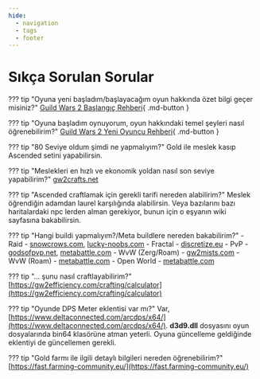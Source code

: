 ```yaml
---
hide:
  - navigation
  - tags
  - footer
---
```


# Sıkça Sorulan Sorular

??? tip "Oyuna yeni başladım/başlayacağım oyun hakkında özet bilgi geçer misiniz?"
    [Guild Wars 2 Başlangıç Rehberi](/rehber/gw2-baslangic-rehberi){ .md-button }

??? tip "Oyuna başladım oynuyorum, oyun hakkındaki temel şeyleri nasıl öğrenebilirim?"
    [Guild Wars 2 Yeni Oyuncu Rehberi](/rehber/gw2-yeni-oyuncu-rehberi){ .md-button }

??? tip "80 Seviye oldum şimdi ne yapmalıyım?"
    Gold ile meslek kasıp Ascended setini yapabilirsin.

??? tip "Meslekleri en hızlı ve ekonomik yoldan nasıl son seviye yapabilirim?"
    [gw2crafts.net](https://gw2crafts.net/)

??? tip "Ascended craftlamak için gerekli tarifi nereden alabilirim?"
    Meslek öğrendiğin adamdan laurel karşılığında alabilirsin. Veya bazılarını bazı haritalardaki npc lerden alman gerekiyor, bunun için o eşyanın wiki sayfasına bakabilirsin.

??? tip "Hangi buildi yapmalıyım?/Meta buildlere nereden bakabilirim?"
    - Raid - [snowcrows.com](https://snowcrows.com/), [lucky-noobs.com](https://lucky-noobs.com/)
    - Fractal - [discretize.eu](https://discretize.eu/)
    - PvP - [godsofpvp.net](https://www.godsofpvp.net/), [metabattle.com](https://metabattle.com/)
    - WvW (Zerg/Roam) - [gw2mists.com](https://gw2mists.com/)
    - WvW (Roam) - [metabattle.com](https://metabattle.com/)
    - Open World - [metabattle.com](https://metabattle.com/)

??? tip "... şunu nasıl craftlayabilirim?"
    [https://gw2efficiency.com/crafting/calculator](https://gw2efficiency.com/crafting/calculator)

??? tip "Oyunde DPS Meter eklentisi var mı?"
    Var, [https://www.deltaconnected.com/arcdps/x64/](https://www.deltaconnected.com/arcdps/x64/). **d3d9.dll** dosyasını oyun dosyalarında bin64 klasörüne atman yeterli. Oyuna güncelleme geldiğinde eklentiyi de güncellemen gerekli.
    
??? tip "Gold farmı ile ilgili detaylı bilgileri nereden öğrenebilirim?"
    [https://fast.farming-community.eu/](https://fast.farming-community.eu/)